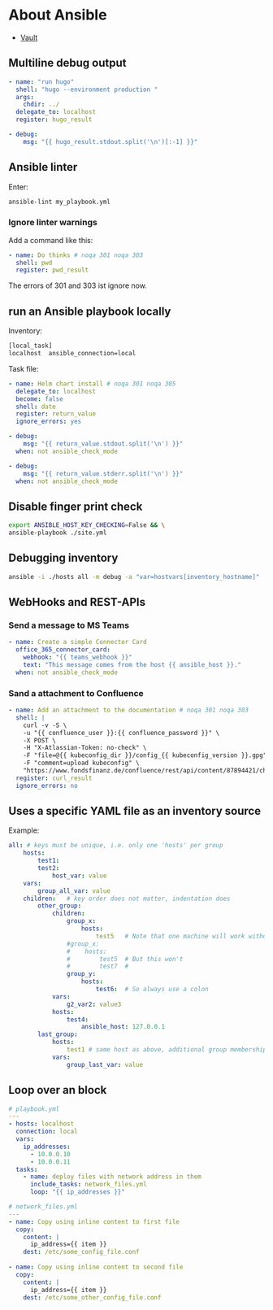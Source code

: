 About Ansible
=============

* [Vault](vault.md)


Multiline debug output
----------------------

```yaml
- name: "run hugo"
  shell: "hugo --environment production "
  args:
    chdir: ../
  delegate_to: localhost
  register: hugo_result

- debug:
    msg: "{{ hugo_result.stdout.split('\n')[:-1] }}"
```


Ansible linter
--------------

Enter:

```bash
ansible-lint my_playbook.yml
```

### Ignore linter warnings

Add a command like this:

```yaml
- name: Do thinks # noqa 301 noqa 303
  shell: pwd
  register: pwd_result
```

The errors of 301 and 303 ist ignore now.

run an Ansible playbook locally
-------------------------------

Inventory:

```bash
[local_task]
localhost  ansible_connection=local
```

Task file:

```yaml
- name: Helm chart install # noqa 301 noqa 305
  delegate_to: localhost
  become: false
  shell: date
  register: return_value
  ignore_errors: yes

- debug:
    msg: "{{ return_value.stdout.split('\n') }}"
  when: not ansible_check_mode

- debug:
    msg: "{{ return_value.stderr.split('\n') }}"
  when: not ansible_check_mode
```

Disable finger print check
--------------------------

```bash
export ANSIBLE_HOST_KEY_CHECKING=False && \
ansible-playbook ./site.yml
```

Debugging inventory
-------------------

```bash
ansible -i ./hosts all -m debug -a "var=hostvars[inventory_hostname]"
```

WebHooks and REST-APIs
----------------------

### Send a message to MS Teams

```yaml
- name: Create a simple Connector Card
  office_365_connector_card:
    webhook: "{{ teams_webhook }}"
    text: "This message comes from the host {{ ansible_host }}."
  when: not ansible_check_mode
```

### Sand a attachment to Confluence

```yaml
- name: Add an attachment to the documentation # noqa 301 noqa 303
  shell: |
    curl -v -S \
    -u "{{ confluence_user }}:{{ confluence_password }}" \
    -X POST \
    -H "X-Atlassian-Token: no-check" \
    -F "file=@{{ kubeconfig_dir }}/config_{{ kubeconfig_version }}.gpg" \
    -F "comment=upload kubeconfig" \
    "https://www.fondsfinanz.de/confluence/rest/api/content/87894421/child/attachment/"
  register: curl_result
  ignore_errors: no
```

Uses a specific YAML file as an inventory source
------------------------------------------------

Example:

```yaml
all: # keys must be unique, i.e. only one 'hosts' per group
    hosts:
        test1:
        test2:
            host_var: value
    vars:
        group_all_var: value
    children:   # key order does not matter, indentation does
        other_group:
            children:
                group_x:
                    hosts:
                        test5   # Note that one machine will work without a colon
                #group_x:
                #    hosts:
                #        test5  # But this won't
                #        test7  #
                group_y:
                    hosts:
                        test6:  # So always use a colon
            vars:
                g2_var2: value3
            hosts:
                test4:
                    ansible_host: 127.0.0.1
        last_group:
            hosts:
                test1 # same host as above, additional group membership
            vars:
                group_last_var: value

```

Loop over an block
------------------


```yaml
# playbook.yml
---
- hosts: localhost
  connection: local
  vars:
    ip_addresses:
      - 10.0.0.10
      - 10.0.0.11
  tasks:
    - name: deploy files with network address in them
      include_tasks: network_files.yml
      loop: "{{ ip_addresses }}"
```

```yaml
# network_files.yml
---
- name: Copy using inline content to first file
  copy:
    content: |
      ip_address={{ item }}
    dest: /etc/some_config_file.conf
 
- name: Copy using inline content to second file
  copy:
    content: |
      ip_address={{ item }}
    dest: /etc/some_other_config_file.conf
```